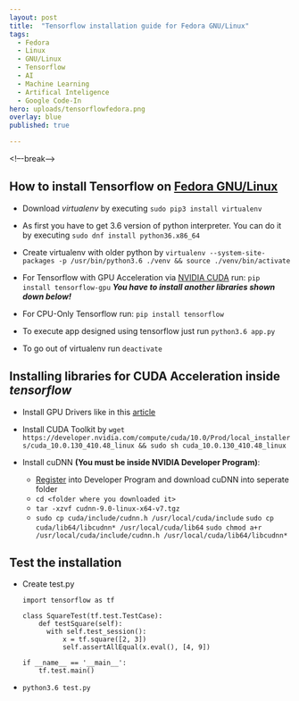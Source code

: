 ```yaml
---
layout: post
title:  "Tensorflow installation guide for Fedora GNU/Linux"
tags:
  - Fedora
  - Linux
  - GNU/Linux
  - Tensorflow
  - AI
  - Machine Learning
  - Artifical Inteligence
  - Google Code-In
hero: uploads/tensorflowfedora.png
overlay: blue
published: true

---
```

<!–-break-–>
## How to install Tensorflow on [Fedora GNU/Linux](https://getfedora.org/)
* Download *virtualenv* by executing ```sudo pip3 install virtualenv```

* As first you have to get 3.6 version of python interpreter. You can do it by executing ```sudo dnf install python36.x86_64```

* Create virtualenv with older python by ```virtualenv --system-site-packages -p /usr/bin/python3.6 ./venv && source ./venv/bin/activate```

* For Tensorflow with GPU Acceleration via [NVIDIA CUDA](https://en.wikipedia.org/wiki/CUDA) run: ```pip install tensorflow-gpu``` ***You have to install another libraries shown down below!***

* For CPU-Only Tensorflow run: ```pip install tensorflow```

* To execute app designed using tensorflow just run ```python3.6 app.py```

* To go out of virtualenv run ```deactivate```

## Installing libraries for CUDA Acceleration inside *tensorflow*

* Install GPU Drivers like in this [article](https://fedoramagazine.org/install-nvidia-gpu/)

* Install CUDA Toolkit by ```wget https://developer.nvidia.com/compute/cuda/10.0/Prod/local_installers/cuda_10.0.130_410.48_linux && sudo sh cuda_10.0.130_410.48_linux```

* Install cuDNN **(You must be inside NVIDIA Developer Program)**:
    * [Register](https://developer.nvidia.com/cudnn) into Developer Program and download cuDNN into seperate folder
    * ```cd <folder where you downloaded it>```
    * ```tar -xzvf cudnn-9.0-linux-x64-v7.tgz```
    * ```sudo cp cuda/include/cudnn.h /usr/local/cuda/include```
      ```sudo cp cuda/lib64/libcudnn* /usr/local/cuda/lib64```
      ```sudo chmod a+r /usr/local/cuda/include/cudnn.h /usr/local/cuda/lib64/libcudnn*```

## Test the installation
* Create test.py
  ```
  import tensorflow as tf

  class SquareTest(tf.test.TestCase):
      def testSquare(self):
        with self.test_session():
            x = tf.square([2, 3])
            self.assertAllEqual(x.eval(), [4, 9])

  if __name__ == '__main__':
      tf.test.main()
  ```

* ```python3.6 test.py```